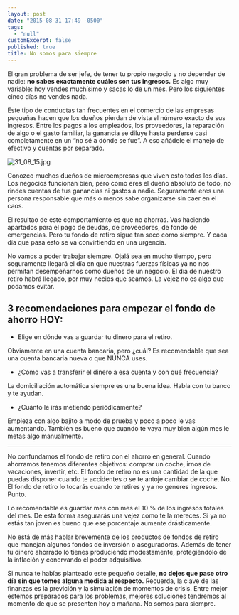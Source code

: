 ```yaml
---
layout: post
date: "2015-08-31 17:49 -0500"
tags: 
  - "null"
customExcerpt: false
published: true
title: No somos para siempre
---
```



El gran problema de ser jefe, de tener tu propio negocio y no depender de nadie: **no sabes exactamente cuáles son tus ingresos.** Es algo muy variable: hoy vendes muchísimo y sacas lo de un mes. Pero los siguientes cinco días no vendes nada.

Este tipo de conductas tan frecuentes en el comercio de las empresas pequeñas hacen que los dueños pierdan de vista el número exacto de sus ingresos. Entre los pagos a los empleados, los proveedores, la reparación de algo o el gasto familiar, la ganancia se diluye hasta perderse casi completamente en un “no sé a dónde se fue”. A eso añádele el manejo de efectivo y cuentas por separado.

![31_08_15.jpg]({{site.baseurl}}/img/31_08_15.jpg)

Conozco muchos dueños de microempresas que viven esto todos los días. Los negocios funcionan bien, pero como eres el dueño absoluto de todo, no rindes cuentas de tus ganancias ni gastos a nadie. Seguramente eres una persona responsable que más o menos sabe organizarse sin caer en el caos. 

El resultao de este comportamiento es que no ahorras. Vas haciendo apartados para el pago de deudas, de proveedores, de fondo de emergencias. Pero tu fondo de retiro sigue tan seco como siempre. Y cada día que pasa esto se va convirtiendo en una urgencia.

No vamos a poder trabajar siempre. Ojalá sea en mucho tiempo, pero seguramente llegará el día en que nuestras fuerzas físicas ya no nos permitan desempeñarnos como dueños de un negocio. El día de nuestro retiro habrá llegado, por muy necios que seamos. La vejez no es algo que podamos evitar. 

## 3 recomendaciones para empezar el fondo de ahorro HOY:

* Elige en dónde vas a guardar tu dinero para el retiro. 

Obviamente en una cuenta bancaria, pero ¿cuál? Es recomendable que sea una cuenta bancaria nueva o que NUNCA uses.

* ¿Cómo vas a transferir el dinero a esa cuenta y con qué frecuencia? 

La domiciliación automática siempre es una buena idea. Habla con tu banco y te ayudan.

* ¿Cuánto le irás metiendo periódicamente? 

Empieza con algo bajito a modo de prueba y poco a poco le vas aumentando. También es bueno que cuando te vaya muy bien algún mes le metas algo manualmente.

---
No confundamos el fondo de retiro con el ahorro en general. Cuando ahorramos tenemos diferentes objetivos: comprar un coche, irnos de vacaciones, invertir, etc. El fondo de retiro no es una cantidad de la que puedas disponer cuando te accidentes o se te antoje cambiar de coche. No. El fondo de retiro lo tocarás cuando te retires y ya no generes ingresos. Punto.

Lo recomendable es guardar mes con mes el 10 % de los ingresos totales del mes. De esta forma asegurarás una vejez como te la mereces. Si ya no estás tan joven es bueno que ese porcentaje aumente drásticamente.

No está de más hablar brevemente de los productos de fondos de retiro que manejan algunos fondos de inversión o aseguradoras. Además de tener tu dinero ahorrado lo tienes produciendo modestamente, protegiéndolo de la inflación y conervando el poder adquisitivo. 

Si nunca te habías planteado este pequeño detalle, **no dejes que pase otro día sin que tomes alguna medida al respecto.** Recuerda, la clave de las finanzas es la previción y la simulación de momentos de crisis. Entre mejor estemos preparados para los problemas, mejores soluciones tendremos al momento de que se presenten hoy o mañana. No somos para siempre.
